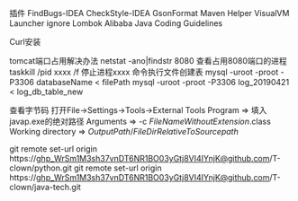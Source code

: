 插件
FindBugs-IDEA
CheckStyle-IDEA
GsonFormat
Maven Helper
VisualVM Launcher
ignore
Lombok
Alibaba Java Coding Guidelines


Curl安装

tomcat端口占用解决办法
netstat -ano|findstr 8080  查看占用8080端口的进程
taskkill /pid xxxx /f      停止进程xxxx
命令执行文件创建表
mysql -uroot -proot -P3306 databaseName < filePath
mysql -uroot -proot -P3306 log_20190421 < log_db_table_new


查看字节码
打开File->Settings->Tools->External Tools
Program => 填入javap.exe的绝对路径
Arguments => -c $FileNameWithoutExtension$.class
Working directory => $OutputPath$/$FileDirRelativeToSourcepath$



git remote set-url origin https://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@github.com/T-clown/python.git
git remote set-url origin https://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@github.com/T-clown/java-tech.git

